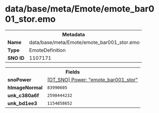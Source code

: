<h1>data/base/meta/Emote/emote_bar001_stor.emo</h1><table><tr><th colspan="100%">Metadata</th></tr><tr><td><b>Name</b></td><td>data/base/meta/Emote/emote_bar001_stor.emo</td></tr><tr><td><b>Type</b></td><td>EmoteDefinition</td></tr><tr><td><b>SNO ID</b></td><td>1107171</td></tr></table>

<table><tr><th colspan="100%">Fields</th></tr><tr><td><b>snoPower</b></td><td><a href="..\Power\emote_bar001_stor.pow.md">[DT_SNO] Power: "emote_bar001_stor"</a></td></tr><tr><td><b>hImageNormal</b></td><td><code>83990605</code></td></tr><tr><td><b>unk_c380a6f</b></td><td><code>2598444232</code></td></tr><tr><td><b>unk_bd1ee3</b></td><td><code>1154858652</code></td></tr></table>

